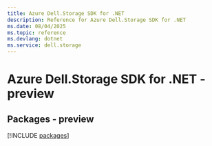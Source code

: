 ```yaml
---
title: Azure Dell.Storage SDK for .NET
description: Reference for Azure Dell.Storage SDK for .NET
ms.date: 08/04/2025
ms.topic: reference
ms.devlang: dotnet
ms.service: dell.storage
---
```

# Azure Dell.Storage SDK for .NET - preview
## Packages - preview
[!INCLUDE [packages](dell.storage-index.md)]